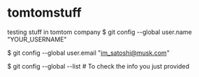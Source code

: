 # tomtomstuff
testing stuff in tomtom company
$ git config --global user.name "YOUR_USERNAME"

$ git config --global user.email "im_satoshi@musk.com"

$ git config --global --list # To check the info you just provided
